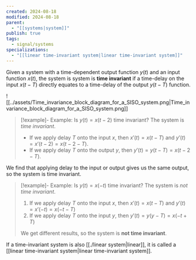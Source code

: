 ```yaml
---
created: 2024-08-18
modified: 2024-08-18
parent:
  - "[[systems|system]]"
publish: true
tags:
  - signal/systems
specializations:
  - "[[linear time-invariant system|linear time-invariant system]]"
---
```

Given a system with a time-dependent output function $y(t)$ and an input function $x(t)$, the system is system is **time invariant** if a time-delay on the input $x(t - T)$ directly equates to a time-delay of the output $y(t - T)$ function.

![[../assets/Time_invariance_block_diagram_for_a_SISO_system.png|Time_invariance_block_diagram_for_a_SISO_system.png]]

> [!example]- Example: Is $y(t) = x(t - 2)$ time invariant?
> The system is *time invariant*.
> 
> - If we apply delay $T$ onto the input $x$, then $x'(t) = x(t - T)$ and  $y'(t) = x'(t - 2) = x(t - 2 - T)$.
> - If we apply delay $T$ onto the output $y$, then $y'(t) = y(t - T) = x(t - 2 - T)$.
>
 We find that applying delay to the input or output gives us the same output, so the system is time invariant.

> [!example]- Example: Is $y(t) = x(-t)$ time invariant?
> The system is *not time invariant*.
> 1. If we apply delay $T$ onto the input $x$, then $x'(t) = x(t - T)$ and $y'(t) = x'(-t) = x(-t-T)$
 > 2. If we apply delay $T$ onto the input $y$, then $y'(t) = y(y - T) = x(-t + T)$
 > 
 >  We get different results, so the system is **not time invariant**.
 
 If a time-invariant system is also [[./linear system|linear]], it is called a [[linear time-invariant system|linear time-invariant system]].